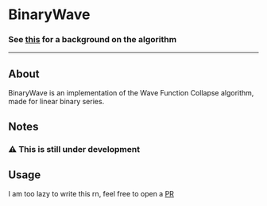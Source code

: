 # BinaryWave
### **See [this](https://github.com/mxgmn/WaveFunctionCollapse) for a background on the algorithm**
<hr>

## About
BinaryWave is an implementation of the Wave Function Collapse algorithm, made for linear binary series.

## Notes
### ⚠️ This is still under development

## Usage
I am too lazy to write this rn, feel free to open a [PR](pulls) 
